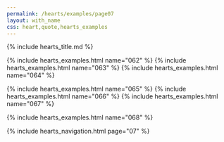 ```yaml
---
permalink: /hearts/examples/page07
layout: with_name
css: heart,quote,hearts_examples
---
```


{% include hearts_title.md %}

{% include hearts_examples.html name="062" %}
{% include hearts_examples.html name="063" %}
{% include hearts_examples.html name="064" %}

{% include hearts_examples.html name="065" %}
{% include hearts_examples.html name="066" %}
{% include hearts_examples.html name="067" %}

{% include hearts_examples.html name="068" %}

{% include hearts_navigation.html page="07" %}
